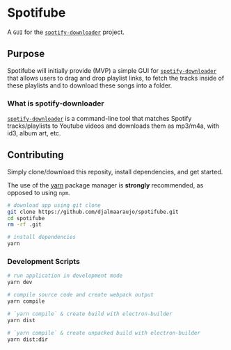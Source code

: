# Spotifube

A `GUI` for the [`spotify-downloader`](https://github.com/ritiek/spotify-downloader/) project.

## Purpose

Spotifube will initially provide (MVP) a simple GUI for [`spotify-downloader`](https://github.com/ritiek/spotify-downloader/) that allows users to drag and drop playlist links, to fetch the tracks inside of these playlists and to download these songs into a folder.

### What is spotify-downloader

[`spotify-downloader`](https://github.com/ritiek/spotify-downloader/) is a command-line tool that matches Spotify tracks/playlists to Youtube videos and downloads them as mp3/m4a, with id3, album art, etc.

## Contributing

Simply clone/download this reposity, install dependencies, and get started.

The use of the [yarn](https://yarnpkg.com/) package manager is **strongly** recommended, as opposed to using `npm`.

```bash
# download app using git clone
git clone https://github.com/djalmaaraujo/spotifube.git
cd spotifube
rm -rf .git

# install dependencies
yarn
```

### Development Scripts

```bash
# run application in development mode
yarn dev

# compile source code and create webpack output
yarn compile

# `yarn compile` & create build with electron-builder
yarn dist

# `yarn compile` & create unpacked build with electron-builder
yarn dist:dir
```
